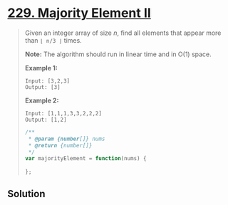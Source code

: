 # [229. Majority Element II](https://leetcode.com/problems/majority-element-ii/)

> Given an integer array of size *n*, find all elements that appear more than `⌊ n/3 ⌋` times.
>
> **Note:** The algorithm should run in linear time and in O(1) space.
>
> **Example 1:**
>
> ```
> Input: [3,2,3]
> Output: [3]
> ```
>
> **Example 2:**
>
> ```
> Input: [1,1,1,3,3,2,2,2]
> Output: [1,2]
> ```
>
> ```javascript
> /**
>  * @param {number[]} nums
>  * @return {number[]}
>  */
> var majorityElement = function(nums) {
>     
> };
> ```

## Solution

